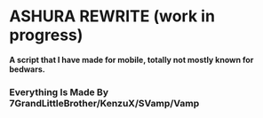 # ASHURA REWRITE (work in progress)
**A script that I have made for mobile, totally not mostly known for bedwars.**

### Everything Is Made By 7GrandLittleBrother/KenzuX/SVamp/Vamp
